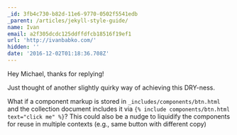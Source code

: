 ```yaml
---
_id: 3fb4c730-b82d-11e6-9770-0502f5541edb
_parent: /articles/jekyll-style-guide/
name: Ivan
email: a2f305dcdc125ddffdfcb18516f19ef1
url: 'http://ivanbabko.com/'
hidden: ''
date: '2016-12-02T01:18:36.708Z'
---
```


Hey Michael, thanks for replying!

Just thought of another slightly quirky way of achieving this DRY-ness.

What if a component markup is stored in `_includes/components/btn.html` and the collection document includes it via `{% include components/btn.html text="click me" %}`? This could also be a nudge to liquidify the components for reuse in multiple contexts (e.g., same button with different copy)
